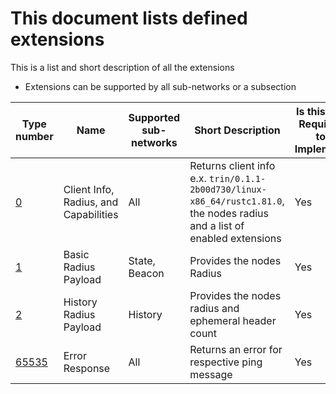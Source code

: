 # This document lists defined extensions
This is a list and short description of all the extensions

- Extensions can be supported by all sub-networks or a subsection


| Type number  |  Name | Supported sub-networks  | Short Description  | Is this call Required to Implement  |
|---|---|---|---|---|
| [0](extensions/type-0.md)  | Client Info, Radius, and Capabilities | All  | Returns client info e.x. `trin/0.1.1-2b00d730/linux-x86_64/rustc1.81.0`, the nodes radius and a list of enabled extensions  |  Yes  |
| [1](extensions/type-1.md)  |  Basic Radius Payload | State, Beacon | Provides the nodes Radius  |  Yes  |
| [2](extensions/type-2.md)  | History Radius Payload  |  History | Provides the nodes radius and ephemeral header count  |  Yes  |
| [65535](extensions/type-65535.md)  | Error Response  |  All | Returns an error for respective ping message  |  Yes  |
